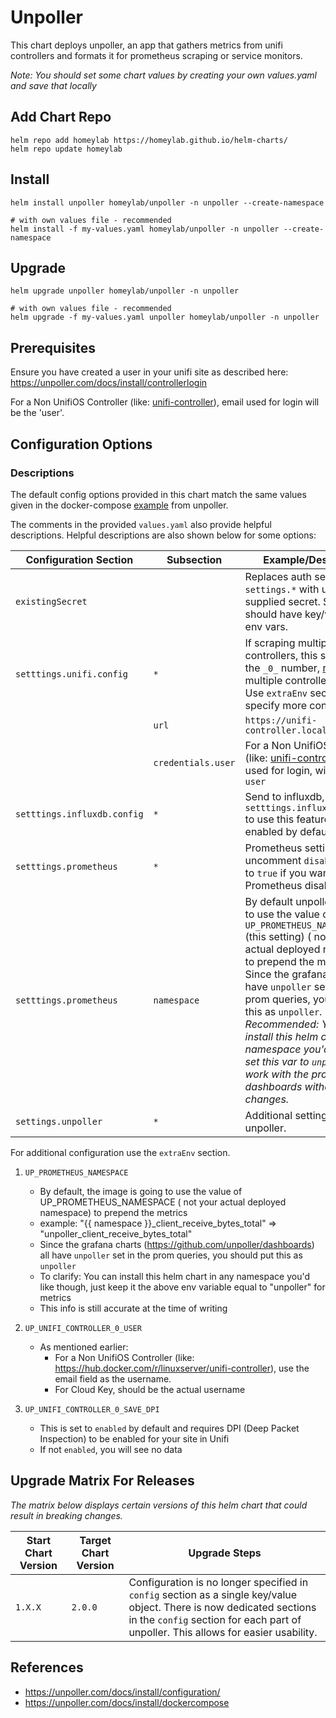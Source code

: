 # Unpoller
This chart deploys unpoller, an app that gathers metrics from unifi controllers and formats it for prometheus scraping or service monitors.

*Note: You should set some chart values by creating your own values.yaml and save that locally*

## Add Chart Repo
```
helm repo add homeylab https://homeylab.github.io/helm-charts/
helm repo update homeylab
```

## Install
```
helm install unpoller homeylab/unpoller -n unpoller --create-namespace

# with own values file - recommended
helm install -f my-values.yaml homeylab/unpoller -n unpoller --create-namespace
```

## Upgrade
```
helm upgrade unpoller homeylab/unpoller -n unpoller

# with own values file - recommended
helm upgrade -f my-values.yaml unpoller homeylab/unpoller -n unpoller
```

## Prerequisites
Ensure you have created a user in your unifi site as described here: https://unpoller.com/docs/install/controllerlogin

For a Non UnifiOS Controller (like: [unifi-controller](https://hub.docker.com/r/linuxserver/unifi-controller)), email used for login will be the 'user'.

## Configuration Options
### Descriptions
The default config options provided in this chart match the same values given in the docker-compose [example](https://unpoller.com/docs/install/dockercompose) from unpoller.

The comments in the provided `values.yaml` also provide helpful descriptions. Helpful descriptions are also shown below for some options:

| Configuration Section | Subsection | Example/Description |
| --------------------- | ---------- | ----------- |
| `existingSecret` |  | Replaces auth sections of `settings.*` with user supplied secret. Secrets should have key/value for env vars. |
| `setttings.unifi.config` | `*` | If scraping multiple controllers, this section uses the `_0_` number, [reference]( https://unpoller.com/docs/install/configuration) - multiple controllers section. Use `extraEnv` section to specify more controllers. |
|  |  `url` | `https://unifi-controller.localdomain:8443` |
|  | `credentials.user` | For a Non UnifiOS Controller (like: [unifi-controller](https://hub.docker.com/r/linuxserver/unifi-controller)), email used for login, will be the `user` |
| `setttings.influxdb.config` | `*` | Send to influxdb, use `setttings.influxdb.enabled` to use this feature. Not enabled by default. |
| `setttings.prometheus` | `*` | Prometheus settings, uncomment `disable` and set to `true` if you want Prometheus disabled. |
| `setttings.prometheus` | `namespace` | By default unpoller is going to use the value of `UP_PROMETHEUS_NAMESPACE` (this setting) ( not your actual deployed namespace) to prepend the metrics. Since the grafana [charts](https://github.com/unpoller/dashboards) all have `unpoller` set in the prom queries, you should put this as `unpoller`. _Recommended: You can install this helm chart in any namespace you'd like, just set this var to `unpoller` to work with the provided dashboards without changes._ |
| `settings.unpoller` | `*` | Additional settings for unpoller. |

For additional configuration use the `extraEnv` section.

1. `UP_PROMETHEUS_NAMESPACE`
    * By default, the image is going to use the value of UP_PROMETHEUS_NAMESPACE ( not your actual deployed namespace) to prepend the metrics
    * example: "{{ namespace }}_client_receive_bytes_total" => "unpoller_client_receive_bytes_total"
    * Since the grafana charts (https://github.com/unpoller/dashboards) all have `unpoller` set in the prom queries, you should put this as `unpoller`
    * To clarify: You can install this helm chart in any namespace you'd like though, just keep it the above env variable equal to "unpoller" for metrics
    * This info is still accurate at the time of writing

2. `UP_UNIFI_CONTROLLER_0_USER`
    * As mentioned earlier:
        * For a Non UnifiOS Controller (like: https://hub.docker.com/r/linuxserver/unifi-controller), use the email field as the username.
        * For Cloud Key, should be the actual username

3. `UP_UNIFI_CONTROLLER_0_SAVE_DPI`
    * This is set to `enabled` by default and requires DPI (Deep Packet Inspection) to be enabled for your site in Unifi
    * If not `enabled`, you will see no data

## Upgrade Matrix For Releases
_The matrix below displays certain versions of this helm chart that could result in breaking changes._

| Start Chart Version | Target Chart Version | Upgrade Steps |
| ------------------- | -------------------- | ------------- |
| `1.X.X` | `2.0.0` | Configuration is no longer specified in `config` section as a single key/value object. There is now dedicated sections in the `config` section for each part of unpoller. This allows for easier usability. |

## References
* https://unpoller.com/docs/install/configuration/
* https://unpoller.com/docs/install/dockercompose